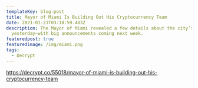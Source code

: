 ```yaml
---
templateKey: blog-post
title: Mayor of Miami Is Building Out His Cryptocurrency Team
date: 2021-01-23T03:18:59.483Z
description: The Mayor of Miami revealed a few details about the city’s plans
  yesterday—with big announcements coming next week.
featuredpost: true
featuredimage: /img/miami.png
tags:
  - Decrypt
---
```

https://decrypt.co/55018/mayor-of-miami-is-building-out-his-cryptocurrency-team